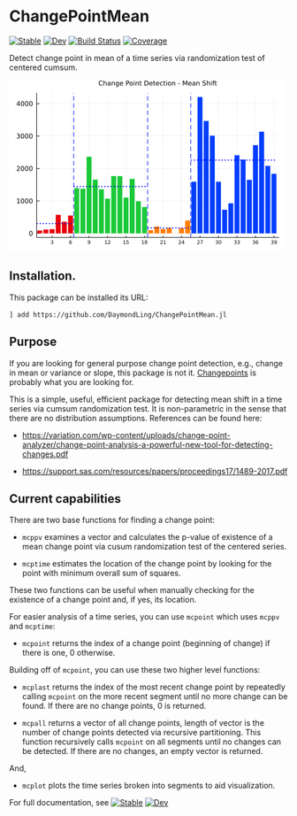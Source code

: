 # ChangePointMean

[![Stable](https://img.shields.io/badge/docs-stable-blue.svg)](https://DaymondLing.github.io/ChangePointMean.jl/stable)
[![Dev](https://img.shields.io/badge/docs-dev-blue.svg)](https://DaymondLing.github.io/ChangePointMean.jl/dev)
[![Build Status](https://github.com/DaymondLing/ChangePointMean.jl/workflows/CI/badge.svg)](https://github.com/DaymondLing/ChangePointMean.jl/actions)
[![Coverage](https://codecov.io/gh/DaymondLing/ChangePointMean.jl/branch/master/graph/badge.svg)](https://codecov.io/gh/DaymondLing/ChangePointMean.jl)

Detect change point in mean of a time series via randomization test of 
centered cumsum.

<img src="docs/src/images/chgpoint.png" />

## Installation.

This package can be installed its URL:

```
] add https://github.com/DaymondLing/ChangePointMean.jl
```

## Purpose

If you are looking for general purpose change point detection, e.g.,
change in mean or variance or slope, this package is not it.
[Changepoints](https://github.com/STOR-i/Changepoints.jl) is 
probably what you are looking for.

This is a simple, useful, efficient package for detecting mean shift
in a time series via cumsum randomization test. 
It is non-parametric in the sense that there are no distribution assumptions.
References can be found here:

- https://variation.com/wp-content/uploads/change-point-analyzer/change-point-analysis-a-powerful-new-tool-for-detecting-changes.pdf

- https://support.sas.com/resources/papers/proceedings17/1489-2017.pdf

## Current capabilities

There are two base functions for finding a change point:

- `mcppv` examines a vector and calculates the p-value of existence of a mean
change point via cusum randomization test of the centered series.

- `mcptime` estimates the location of the change point by looking for the
point with minimum overall sum of squares.

These two functions can be useful when manually checking for
the existence of a change point and, if yes, its location.

For easier analysis of a time series, you can use `mcpoint` which uses
`mcppv` and `mcptime`:

- `mcpoint` returns the index of a change point (beginning of change)
if there is one, 0 otherwise.

Building off of `mcpoint`, you can use these two higher level functions:

- `mcplast` returns the index of the most recent change point 
by repeatedly calling `mcpoint` on the more recent segment until 
no more change can be found.
If there are no change points, 0 is returned.

- `mcpall` returns a vector of all change points, length of vector is
the number of change points detected via recursive partitioning.
This function recursively calls `mcpoint` on all segments until
no changes can be detected.
If there are no changes, an empty vector is returned.

And,

- `mcplot` plots the time series broken into segments to aid visualization.

For full documentation, see 
[![Stable](https://img.shields.io/badge/docs-stable-blue.svg)](https://DaymondLing.github.io/ChangePointMean.jl/stable)
[![Dev](https://img.shields.io/badge/docs-dev-blue.svg)](https://DaymondLing.github.io/ChangePointMean.jl/dev)
